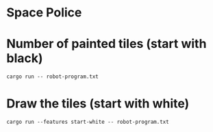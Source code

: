 Space Police
=====

# Number of painted tiles (start with black)
```
cargo run -- robot-program.txt
```

# Draw the tiles (start with white)
```
cargo run --features start-white -- robot-program.txt
```
